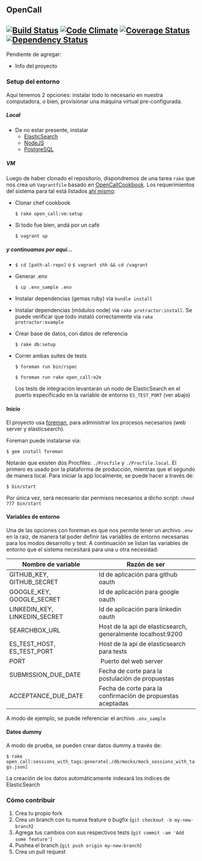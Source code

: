 ## OpenCall
[![Build Status](https://travis-ci.org/fdibartolo/opencall.svg?branch=master)](https://travis-ci.org/fdibartolo/opencall) [![Code Climate](https://codeclimate.com/github/fdibartolo/opencall/badges/gpa.svg)](https://codeclimate.com/github/fdibartolo/opencall) [![Coverage Status](https://coveralls.io/repos/fdibartolo/opencall/badge.svg?branch=master&service=github)](https://coveralls.io/github/fdibartolo/opencall?branch=master) [![Dependency Status](https://gemnasium.com/fdibartolo/opencall.svg)](https://gemnasium.com/fdibartolo/opencall)
---

Pendiente de agregar:

* Info del proyecto

### Setup del entorno

Aquí tenemos 2 opciones: instalar todo lo necesario en nuestra computadora, o bien, provisionar una máquina virtual pre-configurada.

##### Local

* De no estar presente, instalar 
  * [ElasticSearch](http://www.elasticsearch.org/)
  * [NodeJS](http://nodejs.org/)
  * [PostgreSQL](http://www.postgresql.org/)

##### VM

Luego de haber clonado el repositorio, dispondremos de una tarea `rake` que nos crea un `Vagrantfile` basado en [OpenCallCookbook](https://github.com/fdibartolo/open_call_cookbook). Los requerimientos del sistema para tal está listados [ahí mismo](https://github.com/fdibartolo/open_call_cookbook#requirements):

* Clonar chef cookbook

  `$ rake open_call:vm:setup`

* Si todo fue bien, andá por un café

  `$ vagrant up`

##### y continuamos por aquí...

* `$ cd [path-al-repo]` o `$ vagrant shh && cd /vagrant`

* Generar .env

  `$ cp .env_sample .env`

* Instalar dependencias (gemas ruby) via `bundle install`

* Instalar dependencias (módulos node) via `rake protractor:install`. Se puede verificar que todo instaló correctamente via `rake protractor:example`

* Crear base de datos, con datos de referencia

  `$ rake db:setup`

* Correr ambas suites de tests

  `$ foreman run bin/rspec`

  `$ foreman run rake open_call:e2e`

  Los tests de integración levantarán un nodo de ElasticSearch en el puerto especificado en la variable de entorno `ES_TEST_PORT` (ver abajo)

#### Inicio

El proyecto usa [foreman](https://github.com/ddollar/foreman), para administrar los procesos necesarios (web server y elasticsearch).

Foreman puede instalarse via:

  `$ gem install foreman`

Notarán que existen dos Procfiles: `./Procfile` y `./Procfile.local`. El primero es usado por la plataforma de producción, mientras que el segundo de manera local. Para iniciar la app localmente, se puede hacer a través de:

  `$ bin/start`

Por única vez, será necesario dar permisos necesarios a dicho script: `chmod 777 bin/start`

#### Variables de entorno

Una de las opciones con foreman es que nos permite tener un archivo `.env` en la raiz, de manera tal poder definir las variables de entorno necesarias para los modos desarrollo y test. A continuación se listan las variables de entorno que el sistema necesitará para una u otra necesidad:

Nombre de variable | Razón de ser
------------------ | -------------
GITHUB_KEY, GITHUB_SECRET | Id de aplicación para github oauth
GOOGLE_KEY, GOOGLE_SECRET | Id de aplicación para google oauth
LINKEDIN_KEY, LINKEDIN_SECRET | Id de aplicación para linkedin oauth
SEARCHBOX_URL | Host de la api de elasticsearch, generalmente localhost:9200
ES_TEST_HOST, ES_TEST_PORT | Host de la api de elasticsearch para tests
PORT | Puerto del web server
SUBMISSION_DUE_DATE | Fecha de corte para la postulación de propuestas
ACCEPTANCE_DUE_DATE | Fecha de corte para la confirmación de propuestas aceptadas

A modo de ejemplo, se puede referenciar el archivo `.env_sample`

#### Datos dummy 

A modo de prueba, se pueden crear datos dummy a través de:

  `$ rake open_call:sessions_with_tags:generate[./db/mocks/mock_sessions_with_tags.json]`

La creación de los datos automáticamente indexará los índices de ElasticSearch

### Cómo contribuir

1. Crea tu propio fork
2. Crea un branch con tu nueva feature o bugfix (`git checkout -b my-new-branch`)
3. Agrega tus cambios con sus respectivos tests (`git commit -am 'Add some feature'`)
4. Pushea el branch (`git push origin my-new-branch`)
5. Crea un pull request
